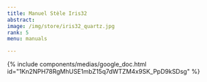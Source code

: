 ```yaml
---
title: Manuel Stèle Iris32
abstract: 
image: /img/store/iris32_quartz.jpg
rank: 5
menu: manuals

---
```



{% include components/medias/google_doc.html id="1Kn2NPH78RgMhUSE1mbZ15q7dWTZM4x9SK_PpD9kSDsg" %}

